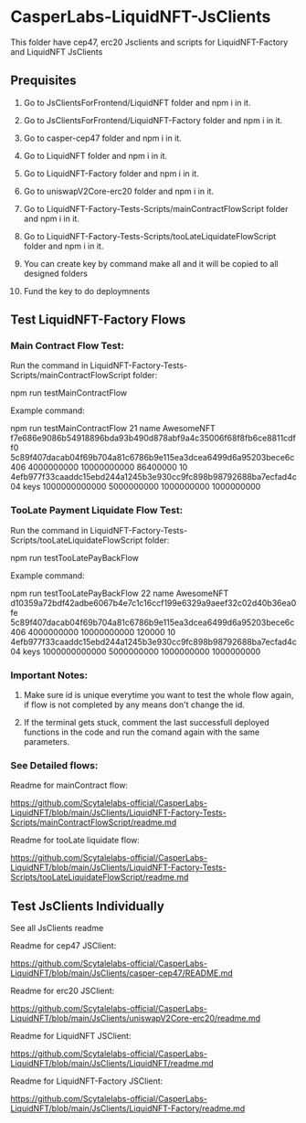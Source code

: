 # CasperLabs-LiquidNFT-JsClients

This folder have cep47, erc20 Jsclients and scripts for LiquidNFT-Factory and LiquidNFT JsClients

## Prequisites

1) Go to JsClientsForFrontend/LiquidNFT folder and npm i in it.

2) Go to JsClientsForFrontend/LiquidNFT-Factory folder and npm i in it.

3) Go to casper-cep47 folder and npm i in it.

4) Go to LiquidNFT folder and npm i in it.

5) Go to LiquidNFT-Factory folder and npm i in it.

6) Go to uniswapV2Core-erc20 folder and npm i in it.

7) Go to LiquidNFT-Factory-Tests-Scripts/mainContractFlowScript folder and npm i in it.

8) Go to LiquidNFT-Factory-Tests-Scripts/tooLateLiquidateFlowScript folder and npm i in it.

9) You can create key by command make all and it will be copied to all designed folders

10) Fund the key to do deploymnents


## Test LiquidNFT-Factory Flows

### Main Contract Flow Test:

Run the command in LiquidNFT-Factory-Tests-Scripts/mainContractFlowScript folder: 

npm run testMainContractFlow <id> <key> <value> <liquidNFTFactoryPackageHash> <cep47PackageHash> <floorAsked> <totalFloor> <paymentTime> <paymentRate> <erc20PackageHash> <keyPath> <mintApproveAmount> <paymentAmountContributeToLocker> <prePaymentAmount> <paymentAmountForPaybackToLocker>

Example command:

npm run testMainContractFlow 21 name AwesomeNFT f7e686e9086b54918896bda93b490d878abf9a4c35006f68f8fb6ce8811cdff0 5c89f407dacab04f69b704a81c6786b9e115ea3dcea6499d6a95203bece6c406 4000000000 10000000000 86400000 10 4efb977f33caaddc15ebd244a1245b3e930cc9fc898b98792688ba7ecfad4c04 keys 1000000000000 5000000000 1000000000 1000000000


### TooLate Payment Liquidate Flow Test:

Run the command in LiquidNFT-Factory-Tests-Scripts/tooLateLiquidateFlowScript folder: 

npm run testTooLatePayBackFlow  <id> <key> <value> <liquidNFTFactoryPackageHash> <cep47PackageHash> <floorAsked> <totalFloor> <paymentTime> <paymentRate> <erc20PackageHash> <keyPath> <mintApproveAmount> <paymentAmountContributeToLocker> <prePaymentAmount> <paymentAmountForPaybackToLocker> 

Example command:

npm run testTooLatePayBackFlow 22 name AwesomeNFT d10359a72bdf42adbe6067b4e7c1c16ccf199e6329a9aeef32c02d40b36ea0fe 5c89f407dacab04f69b704a81c6786b9e115ea3dcea6499d6a95203bece6c406 4000000000 10000000000 120000 10 4efb977f33caaddc15ebd244a1245b3e930cc9fc898b98792688ba7ecfad4c04 keys 1000000000000 5000000000 1000000000 1000000000


### Important Notes: 

1) Make sure id is unique everytime you want to test the whole flow again, if flow is not completed by any means don't change the id.

2) If the terminal gets stuck, comment the last successfull deployed functions in the code and run the comand again with the same parameters.


### See Detailed flows:

Readme for mainContract flow:

https://github.com/Scytalelabs-official/CasperLabs-LiquidNFT/blob/main/JsClients/LiquidNFT-Factory-Tests-Scripts/mainContractFlowScript/readme.md

Readme for tooLate liquidate flow:

https://github.com/Scytalelabs-official/CasperLabs-LiquidNFT/blob/main/JsClients/LiquidNFT-Factory-Tests-Scripts/tooLateLiquidateFlowScript/readme.md


## Test JsClients Individually

See all JsClients readme

Readme for cep47 JSClient:

https://github.com/Scytalelabs-official/CasperLabs-LiquidNFT/blob/main/JsClients/casper-cep47/README.md

Readme for erc20 JSClient:

https://github.com/Scytalelabs-official/CasperLabs-LiquidNFT/blob/main/JsClients/uniswapV2Core-erc20/readme.md

Readme for LiquidNFT JSClient: 

https://github.com/Scytalelabs-official/CasperLabs-LiquidNFT/blob/main/JsClients/LiquidNFT/readme.md

Readme for LiquidNFT-Factory JSClient:

https://github.com/Scytalelabs-official/CasperLabs-LiquidNFT/blob/main/JsClients/LiquidNFT-Factory/readme.md
